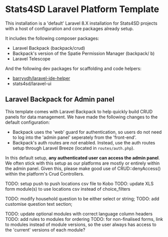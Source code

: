 # Stats4SD Laravel Platform Template
This installation is a 'default' Laravel 8.X installation for Stats4SD projects with a host of configuration and core packages already setup.

It includes the following composer packages:

- Laravel Backpack (backpack/crud)
- Backpack's version of the Spatie Permission Manager (backpack/ b)
- Laravel Telescope

And the following dev packages for scaffolding and code helpers:

- [barryvdh/laravel-ide-helper](https://github.com/barryvdh/laravel-ide-helper)
- stats4sd/laravel-ui


## Laravel Backpack for Admin panel
This template comes with Laravel Backpack to help quickly build CRUD panels for data management. We have made the following changes to the default configuration:

 - Backpack uses the 'web' guard for authentication, so users do not need to log into the 'admin panel' seperately from the 'front-end'.
 - Backpack's auth routes are *not* enabled. Instead, use the auth routes setup through Laravel Breeze (located in `routes/auth.php`).

In this default setup, **any authenticated user can access the admin panel**. We often stick with this setup as our platforms are mostly or entirely within the admin panel. Given this, please make good use of CRUD::denyAccess() within the platform's Crud Controllers.

TODO: setup push to push locations csv file to Kobo
TODO: update XLS form module(s) to use locations csv instead of choice_filters



TODO: modify household question to be either select or string;
TODO: add customise question text section;

TODO: update optional modules with correct language column headers
TODO: add rules to modules for ordering
TODO: for non-finalised forms, link to modules instead of module versions, so the user always has access to the 'current' versions of each module? 
